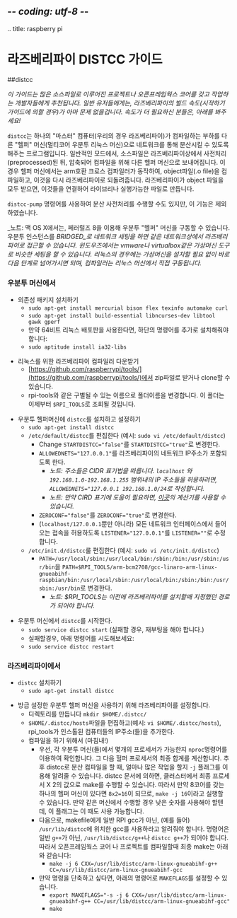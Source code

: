 ## -*- coding: utf-8 -*-
.. title: raspberry pi


라즈베리파이 DISTCC 가이드
============

##distcc
<!-- _This guide is recommended for developers who are working on the openFrameworks core or projects that have lots of source files.  For some users, the speed of a native Raspberry Pi build (as outlined in our getting started guide), might be just fine.  For those who need speed, see below!_ -->
_이 가이드는 많은 소스파일로 이루어진 프로젝트나 오픈프레임웍스 코어를 갖고 작업하는 개발자들에게 추천됩니다. 일반 유저들에게는, 라즈베리파이의 빌드 속도(시작하기 가이드에 의할 경우)가 아마 문제 없을겁니다. 속도가 더 필요하신 분들은, 아래를 봐주세요!_ 

<!-- `distcc` is a program that enables a single "master" computer (the Raspberry Pi in our case) to distribute its compiling load to other "helper" machines (a multi-core Ubuntu Linux machine) over the network.  In standard mode, source files are preprocessed on the Raspberry Pi, compressed and sent to the helper machine for compiling.  The helper machine, which in this case is running an arm-compatible cross-compiler, compiles the object files (.o files) and sends them back to the Raspberry Pi.  Once the Raspberry Pi has received all of the object files, it will then link them into a library or executable.   -->
`distcc`는 하나의 "마스터" 컴퓨터(우리의 경우 라즈베리파이)가 컴파일하는 부하를 다른 "헬퍼" 머신(멀티코어 우분투 리눅스 머신)으로 네트워크를 통해 분산시킬 수 있도록 해주는 프로그램입니다. 일반적인 모드에서, 소스파일은 라즈베리파이상에서 사전처리(preprocessed)된 뒤, 압축되어 컴파일을 위해 다른 헬퍼 머신으로 보내어집니다. 이 경우 헬퍼 머신에서는 arm호환 크로스 컴파일러가 동작하여, object파일(.o file)을 컴파일하고, 이것을 다시 라즈베리파이로 되돌려줍니다. 라즈베리파이가 object 파일을 모두 받으면, 이것들을 연결하어 라이브리나 실행가능한 파일로 만듭니다.

<!-- It is also possible to distribute preprocessing using `distcc-pump`, but this feature is not explored below. -->
`distcc-pump` 명령어를 사용하여 분산 사전처리를 수행할 수도 있지만, 이 기능은 제외하였습니다.

<!-- _Note: On OS X.  You can install a Ubuntu "helper" machine running inside Parallels 8.  Networking for the Ubuntu instance is set to _BRIDGED_ allowing it to be accessible to the Raspberry Pi on the same network. In Windows you can use a similar setup with any vm tool like vmware or virtualbox. In Linux you can just follow the next steps without installing a vm, the compiler will run on your machine directly_ -->
_노트: 맥 OS X에서는, 페러럴즈 8을 이용해 우분투 "헬퍼" 머신을 구동할 수 있습니다. 우분투 인스턴스를 _BRIDGED_로 네트워크 세팅을 하면 같은 네트워크상에서 라즈베리파이로 접근할 수 있습니다. 윈도우즈에서는 vmware나 virtualbox같은 가상머신 도구로 비슷한 세팅을 할 수 있습니다. 리눅스의 경우에는 가상머신을 설치할 필요 없이 바로 다음 단계로 넘어가시면 되며, 컴파일러는 리눅스 머신에서 직접 구동됩니다._

<!-- ### __On the Ubuntu Machine__  -->
### __우분투 머신에서__  

<!-- * Install dependencies -->
* 의존성 패키지 설치하기
    * `sudo apt-get install mercurial bison flex texinfo automake curl`
    * `sudo apt-get install build-essential libncurses-dev libtool gawk gperf`
    <!-- * if you are using a 64bit linux distribution you'll need to install also: -->
    * 만약 64비트 리눅스 배포판을 사용한다면, 하단의  명령어를 추가로 설치해줘야 합니다:
    * `sudo aptitude install ia32-libs`
    
<!-- * Download the Raspberry Pi compiler for linux -->
* 리눅스를 위한 라즈베리파이 컴파일러 다운받기
    <!-- * you can download it as a zip or clone the repo at from [https://github.com/raspberrypi/tools/](https://github.com/raspberrypi/tools/) -->
    * [https://github.com/raspberrypi/tools/](https://github.com/raspberrypi/tools/)에서 zip파일로 받거나 clone할 수 있습니다.
    <!-- * rename the folder to something more identifiable like rpi-tools, we'll refer to this path as $RPI_TOOLS from now on -->
    * rpi-tools와 같은 구별될 수 있는 이름으로 폴더이름을 변경합니다. 이 폴더는 이제부터 `$RPI_TOOLS`로 조회될 것입니다.

<!-- * Install and configure `distcc` on the Ubuntu Helper machine -->
* 우분투 헬퍼머신에 `distcc`를 설치하고 설정하기
    * `sudo apt-get install distcc`
    *  `/etc/default/distcc`를 편집한다 (예시: `sudo vi /etc/default/distcc`)
        * Change `STARTDISTCC="false"`를 `STARTDISTCC="true"`로 변경한다.
        <!-- * Change `ALLOWEDNETS="127.0.0.1"` to include the network IP addresses of your Raspberry Pis  -->
        * `ALLOWEDNETS="127.0.0.1"`를 라즈베리파이의 네트워크 IP주소가 포함되도록 한다.
            <!-- * _Note: Addresses use CIDR notation.  To allow your `localhost` AND IP addresses in the range `192.168.1.0-192.168.1.255` use this `ALLOWEDNETS="127.0.0.1 192.168.1.0/24`._ -->
            * _노트: 주소들은 CIDR 표기법을 따릅니다. `localhost` 와 `192.168.1.0-192.168.1.255` 범위내의 IP 주소들을 허용하려면, `ALLOWEDNETS="127.0.0.1 192.168.1.0/24`로 작성합니다._
            <!-- * _Note: If you want help with CIDR notation, you can use the calculator [here](http://www.subnet-calculator.com/cidr.php)._ -->
            * _노트: 만약 CIRD 표기에 도움이 필요하면, [이곳](http://www.subnet-calculator.com/cidr.php)의 계산기를 사용할 수 있습니다._
        * `ZEROCONF="false"`를 `ZEROCONF="true"`로 변경한다.
        <!-- * Change `LISTENER="127.0.0.1"` to `LISTENER=""` in order to listen for incoming connections all any network interface (not just the `localhost/127.0.0.1`). -->
        * (`localhost/127.0.0.1`뿐만 아니라) 모든 네트워크 인터페이스에서 들어오는 접속을 허용하도록 `LISTENER="127.0.0.1"`를 `LISTENER=""`로 수정합니다.
    * `/etc/init.d/distcc`룰 편집한다 (예시: `sudo vi /etc/init.d/distcc`)
        * `PATH=/usr/local/sbin:/usr/local/bin:/sbin:/bin:/usr/sbin:/usr/bin`을 `PATH=$RPI_TOOLS/arm-bcm2708/gcc-linaro-arm-linux-gnueabihf-raspbian/bin:/usr/local/sbin:/usr/local/bin:/sbin:/bin:/usr/sbin:/usr/bin`로 변경한다.
            <!-- * _Note: $RPI_TOOLS should be the path were you installed the raspberry pi compiler before._ -->
            * _노트: $RPI_TOOLS는 이전에 라즈베리파이를 설치할때 지정했던 경로가 되어야 합니다._
            
<!-- * Start `distcc` on your Ubuntu machine -->
* 우분투 머신에서 `distcc`를 시작한다.
    <!-- * `sudo service distcc start` (you may have to reboot if fails) -->
    * `sudo service distcc start` (실패할 경우, 재부팅을 해야 합니다.)
    <!-- * If it fails, you might also try: -->
    * 실패할경우, 아래 명령어를 시도해보세요:
    * `sudo service distcc restart`

<!-- ### __On the Raspberry Pi__    -->
### __라즈베리파이에서__

* `distcc` 설치하기
    * `sudo apt-get install distcc`
    
<!-- * Configure the Raspberry Pi to use the Ubuntu helper you just configured -->
* 방금 설정한 우분투 헬퍼 머신을 사용하기 위해 라즈베리파이를 설정합니다.
    <!-- * Make directory `mkdir $HOME/.distcc/` -->
    * 디렉토리를 만듭니다 `mkdir $HOME/.distcc/`
    <!-- * Edit `$HOME/.distcc/hosts` (e.g. `vi $HOME/.distcc/hosts`) and add the ip(s) of the computers that have the rpi tools installed -->
    * `$HOME/.distcc/hosts`파일을 편집하고(예시: `vi $HOME/.distcc/hosts`), rpi_tools가 인스톨된 컴퓨터들의 IP주소(들)을 추가한다.
    <!-- * To compile (finally!) -->
    * 컴파일을 하기 위해서 (마침내!)
        <!-- * First, figure out how many processors you have available on the Ubuntu machine(s) using `nproc` on each.  Tally the total number of helper processors.  When we issue our make command we will use the `-j` flag to tell make how many jobs we want to be distribted over distcc.  According to the distcc documentation, you should run make with 2 x TOTAL_PROCESSORS in your cluster.  So, if you have one helper machine with 8 cores `8x2=16`, so you'll run `make -j 16`. If this is the same machine you are working from you probably want lower numbers so the computer is still usable while compiling -->
        * 우선, 각 우분투 머신(들)에서 몇개의 프로세서가 가능한지 `nproc`명령어를 이용하여 확인합니다. 그 다음 헐퍼 프로세서의 최종 합계를 계산합니다. 추후 distcc로 분산 컴파일을 할 때, 얼마나 많은 작업을 할지 `-j` 플래그를 이용해 알려줄 수 있습니다. distcc 문서에 의하면, 클러스터에서 최종 프로세서 X 2의 값으로 make를 수행할 수 있습니다. 따라서 만약 8코어를 갖는 하나의 헬퍼 머신이 있다면 `8x2=16`이 되므로, `make -j 16`이라고 실행할 수 있습니다. 만약 같은 머신에서 수행할 경우 낮은 숫자를 사용해야 할텐데, 이 플래그는 이 때도 사용 가능합니다.
        <!-- * Next, we need our makefiles to know that we won't be using the normal RPI gcc, but rather the gcc (etc) located in `/usr/lib/distcc`.  The command itself looks like `/usr/lib/distcc/g++` or simply `distcc g++`, rather than the normal `g++`. So the full make for the core openFrameworks lib OR projects will look something like this: -->
        * 다음으로, makefile에게 일반 RPI gcc가 아닌, (예를 들어) `/usr/lib/distcc`에 위치한 gcc를 사용하라고 알려줘야 합니다. 명령어은 일반 `g++`가 아닌, `/usr/lib/distcc/g++`나 `distcc g++`가 되어야 합니다.  따라서 오픈프레임웍스 코어 나 프로젝트를 컴파일할때 최종 make는 아래와 같습니다:
            * `make -j 6 CXX=/usr/lib/distcc/arm-linux-gnueabihf-g++ CC=/usr/lib/distcc/arm-linux-gnueabihf-gcc`
        <!--* If you would like to simplify your command, you can set `MAKEFLAGS` using the following: -->
        * 만약 명령을 단축하고 싶다면, 아래의 명령어로 `MAKEFLAGS`를 설정할 수 있습니다.
            * `export MAKEFLAGS="-s -j 6 CXX=/usr/lib/distcc/arm-linux-gnueabihf-g++ CC=/usr/lib/distcc/arm-linux-gnueabihf-gcc"`
            * `make`


